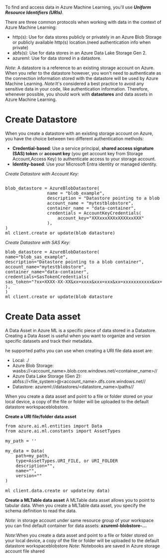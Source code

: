 To find and access data in Azure Machine Learning, you'll use ***Uniform Resource Identifiers (URIs)***.

There are three common protocols when working with data in the context of Azure Machine Learning:

- http(s): Use for data stores publicly or privately in an Azure Blob Storage or publicly available http(s) location.(need authentication info when private)
- abfs(s): Use for data stores in an Azure Data Lake Storage Gen 2.
- azureml: Use for data stored in a datastore.

*Note*: A datastore is a reference to an existing storage account on Azure. When you refer to the datastore however, you won't need to authenticate as the connection information stored with the datastore will be used by Azure Machine Learning.
*Note*:It's considered a best practice to avoid any sensitive data in your code, like authentication information. Therefore, whenever possible, you should work with __datastores__ and data assets in Azure Machine Learning. 

# Create Datastore
When you create a datastore with an existing storage account on Azure, you have the choice between two different authentication methods:

- **Credential-based**: Use a service principal, __shared access signature (SAS) token__ or __account key__ (you get account key from Storage Account,Access Key) to authenticate access to your storage account.
- **Identity-based**: Use your Microsoft Entra identity or managed identity.

*Create Datastore with Account Key:*
<pre>

blob_datastore = AzureBlobDatastore(
    			name = "blob_example",
    			description = "Datastore pointing to a blob container",
    			account_name = "mytestblobstore",
    			container_name = "data-container",
    			credentials = AccountKeyCredentials(
        			account_key="XXXxxxXXXxXXXXxxXXX"
    			),
)
ml_client.create_or_update(blob_datastore)
</pre>

*Create Datastore with SAS Key:*

<pre>
blob_datastore = AzureBlobDatastore(
name="blob_sas_example",
description="Datastore pointing to a blob container",
account_name="mytestblobstore",
container_name="data-container",
credentials=SasTokenCredentials(
sas_token="?xx=XXXX-XX-XX&xx=xxxx&xxx=xxx&xx=xxxxxxxxxxx&xx=XXXX-XX-XXXXX:XX:XXX&xx=XXXX-XX-XXXXX:XX:XXX&xxx=xxxxx&xxx=XXxXXXxxxxxXXXXXXXxXxxxXXXXXxxXXXXXxXXXXxXXXxXXxXX"
),
)
ml_client.create_or_update(blob_datastore
</pre>




# Create Data asset

A Data Asset in Azure ML is a specific piece of data stored in a Datastore. Creating a Data Asset is useful when you want to organize and version specific datasets and track their metadata.

he supported paths you can use when creating a URI file data asset are:

- Local: ./<path>
- Azure Blob Storage: wasbs://<account_name>.blob.core.windows.net/<container_name>/<folder>/<file>
- Azure Data Lake Storage (Gen 2): abfss://<file_system>@<account_name>.dfs.core.windows.net/<folder>/<file>
- Datastore: azureml://datastores/<datastore_name>/paths/<folder>/<file>

When you create a data asset and point to a file or folder stored on your local device, a copy of the file or folder will be uploaded to the default datastore workspaceblobstore.

**Create a URI file/folder data asset**

<pre>
from azure.ai.ml.entities import Data
from azure.ai.ml.constants import AssetTypes

my_path = '<supported-path>'

my_data = Data(
    path=my_path,
    type=AssetTypes.URI_FILE, or URI_FOLDER
    description="<description>",
    name="<name>",
    version="<version>"
)

ml_client.data.create_or_update(my_data)
</pre>

**Create a MLTable data asset**
A MLTable data asset allows you to point to tabular data. When you create a MLTable data asset, you specify the schema definition to read the data.

*Note*: in storage account under same resource group of your workspace you can find default container for data assets: __azureml-blobstore-…__ 

*Note*:When you create a data asset and point to a file or folder stored on your local device, a copy of the file or folder will be uploaded to the default datastore workspaceblobstore
*Note*: Notebooks are saved in Azure storage account file shared